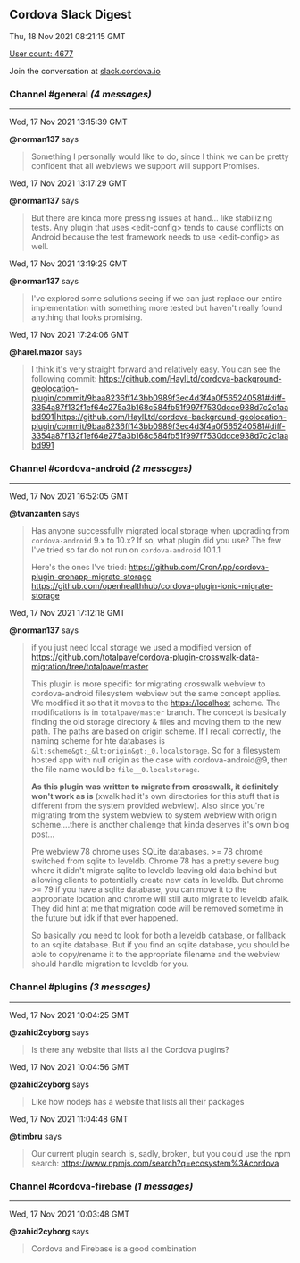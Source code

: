 ## Cordova Slack Digest
Thu, 18 Nov 2021 08:21:15 GMT

[User count: 4677](https://cordova.slack.com/)


Join the conversation at [slack.cordova.io](http://slack.cordova.io/)

### __Channel #general__ _(4 messages)_
---

Wed, 17 Nov 2021 13:15:39 GMT

__@norman137__ says 
> Something I personally would like to do, since I think we can be pretty confident that all webviews we support will support Promises.
> 

Wed, 17 Nov 2021 13:17:29 GMT

__@norman137__ says 
> But there are kinda more pressing issues at hand... like stabilizing tests. Any plugin that uses &lt;edit-config&gt; tends to cause conflicts on Android because the test framework needs to use &lt;edit-config&gt; as well.
> 

Wed, 17 Nov 2021 13:19:25 GMT

__@norman137__ says 
> I've explored some solutions seeing if we can just replace our entire implementation with something more tested but haven't really found anything that looks promising.
> 

Wed, 17 Nov 2021 17:24:06 GMT

__@harel.mazor__ says 
> I think it's very straight forward and relatively easy. You can see the following commit:
> <https://github.com/HaylLtd/cordova-background-geolocation-plugin/commit/9baa8236ff143bb0989f3ec4d3f4a0f565240581#diff-3354a87f132f1ef64e275a3b168c584fb51f997f7530dcce938d7c2c1aabd991|https://github.com/HaylLtd/cordova-background-geolocation-plugin/commit/9baa8236ff143bb0989f3ec4d3f4a0f565240581#diff-3354a87f132f1ef64e275a3b168c584fb51f997f7530dcce938d7c2c1aabd991>
> 

### __Channel #cordova-android__ _(2 messages)_
---

Wed, 17 Nov 2021 16:52:05 GMT

__@tvanzanten__ says 
> Has anyone successfully migrated local storage when upgrading from `cordova-android` 9.x to 10.x? If so, what plugin did you use? The few I've tried so far do not run on `cordova-android` 10.1.1
> 
> Here's the ones I've tried:
> <https://github.com/CronApp/cordova-plugin-cronapp-migrate-storage>
> <https://github.com/openhealthhub/cordova-plugin-ionic-migrate-storage>
> 

Wed, 17 Nov 2021 17:12:18 GMT

__@norman137__ says 
> if you just need local storage we used a modified version of <https://github.com/totalpave/cordova-plugin-crosswalk-data-migration/tree/totalpave/master>
> 
> This plugin is more specific for migrating crosswalk webview to cordova-android filesystem webview but the same concept applies. We modified it so that it moves to the <https://localhost> scheme. The modifications is in `totalpave/master` branch. The concept is basically finding the old storage directory &amp; files and moving them to the new path. The paths are based on origin scheme. If I recall correctly, the naming scheme for hte databases is `&lt;scheme&gt;_&lt;origin&gt;_0.localstorage`. So for a filesystem hosted app with null origin as the case with cordova-android@9, then the file name would be `file__0.localstorage`.
> 
> **As this plugin was written to migrate from crosswalk, it definitely won't work as is** (xwalk had it's own directories for this stuff that is different from the system provided webview). Also since you're migrating from the system webview to system webview with origin scheme....there is another challenge that kinda deserves it's own blog post...
> 
> Pre webview 78 chrome uses SQLite databases. &gt;= 78 chrome switched from sqlite to leveldb. Chrome 78 has a pretty severe bug where it didn't migrate sqlite to leveldb leaving old data behind but allowing clients to potentially create new data in leveldb. But chrome &gt;= 79 if you have a sqlite database, you can move it to the appropriate location and chrome will still auto migrate to leveldb afaik. They did hint at me that migration code will be removed sometime in the future but idk if that ever happened.
> 
> So basically you need to look for both a leveldb database, or fallback to an sqlite database. But if you find an sqlite database, you should be able to copy/rename it to the appropriate filename and the webview should handle migration to leveldb for you.
> 

### __Channel #plugins__ _(3 messages)_
---

Wed, 17 Nov 2021 10:04:25 GMT

__@zahid2cyborg__ says 
> Is there any website that lists all the Cordova plugins?
> 

Wed, 17 Nov 2021 10:04:56 GMT

__@zahid2cyborg__ says 
> Like how nodejs has a website that lists all their packages
> 

Wed, 17 Nov 2021 11:04:48 GMT

__@timbru__ says 
> Our current plugin search is, sadly, broken, but you could use the npm search: <https://www.npmjs.com/search?q=ecosystem%3Acordova>
> 

### __Channel #cordova-firebase__ _(1 messages)_
---

Wed, 17 Nov 2021 10:03:48 GMT

__@zahid2cyborg__ says 
> Cordova and Firebase is a good combination
> 
